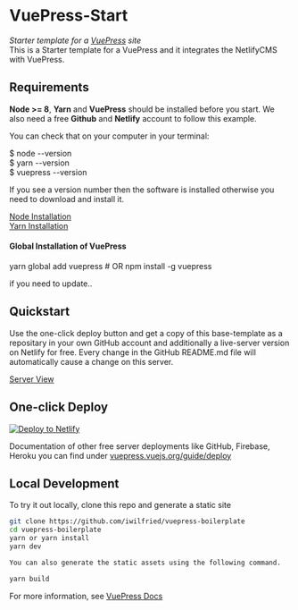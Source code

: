 # VuePress-Start

*Starter template for a [VuePress](https://vuepress.vuejs.org) site*  
This is a Starter template for a VuePress and it integrates the NetlifyCMS with VuePress.

## Requirements  

**Node >= 8**, **Yarn** and **VuePress** should be installed before you start. We also need a free **Github** and **Netlify** account to follow this example.  

You can check that on your computer in your terminal: 

$ node --version  
$ yarn --version  
$ vuepress --version

If you see a version number then the software is installed otherwise you need to download and install it. 

[Node Installation](https://nodejs.org/en/download/)  
[Yarn Installation](https://yarnpkg.com/lang/en/docs/install/#windows-stable)  


#### Global Installation of VuePress  

yarn global add vuepress # OR npm install -g vuepress  


if you need to update..

## Quickstart 

Use the one-click deploy button and get a copy of this base-template as a repositary in your own GitHub account and additionally
a live-server version on Netlify for free. Every change in the GitHub README.md file will automatically cause a change 
on this server.

[Server View](https://nifty-williams-038c26.netlify.com/)

## One-click Deploy

[![Deploy to Netlify](https://www.netlify.com/img/deploy/button.svg)](https://app.netlify.com/start/deploy?repository=https://github.com/iwilfried/vuepress-boilerplate)

Documentation of other free server deployments like GitHub, Firebase, Heroku you can find under 
[vuepress.vuejs.org/guide/deploy](https://vuepress.vuejs.org/guide/deploy.html)

## Local Development

To try it out locally, clone this repo and generate a static site

```bash
git clone https://github.com/iwilfried/vuepress-boilerplate
cd vuepress-boilerplate
yarn or yarn install
yarn dev

You can also generate the static assets using the following command.

yarn build
```

For more information, see [VuePress Docs](https://vuepress.vuejs.org)

